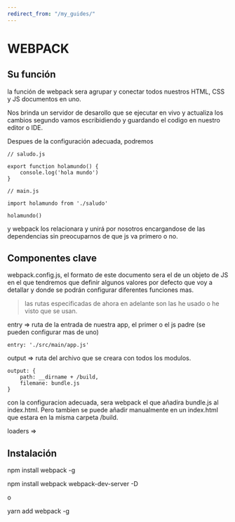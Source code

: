 ```yaml
---
redirect_from: "/my_guides/"
---
```


# WEBPACK

## Su función

la función de webpack sera agrupar y conectar todos nuestros HTML, CSS y JS documentos en uno.

Nos brinda un servidor de desarollo que se ejecutar en vivo y actualiza los cambios segundo vamos escribidiendo y guardando el codigo en nuestro editor o IDE.

Despues de la configuración adecuada, podremos
```
// saludo.js

export function holamundo() {
    console.log('hola mundo')
}
```

```
// main.js

import holamundo from './saludo'

holamundo()
```
y webpack los relacionara y unirá por nosotros encargandose de las dependencias sin preocuparnos de que js va primero o no.

## Componentes clave

webpack.config.js, el formato de este documento sera el de un objeto de JS en el que tendremos que definir algunos valores por defecto que voy a detallar y donde se podrán configurar diferentes funciones mas.

> las rutas especificadas de ahora en adelante son las he usado o he visto que se usan.

entry => ruta de la entrada de nuestra app, el primer o el js padre (se pueden configurar mas de uno)

    entry: './src/main/app.js'

output => ruta del archivo que se creara con todos los modulos.

    output: {
        path: __dirname + /build,
        filemane: bundle.js
    }
con la configuracion adecuada, sera webpack el que añadira bundle.js al index.html. Pero tambien se puede añadir manualmente en un index.html que estara en la misma carpeta /build.

loaders =>

## Instalación

npm install webpack -g

npm install webpack webpack-dev-server -D

o

yarn add webpack -g
